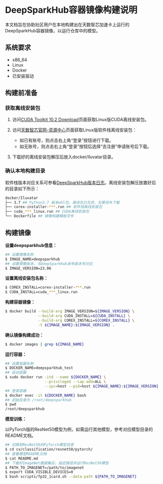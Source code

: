 # DeepSparkHub容器镜像构建说明

本文档旨在协助社区用户在本地构建出在天数智芯加速卡上运行的DeepSparkHub容器镜像，以运行仓库中的模型。

## 系统要求
- x86_64
- Linux
- Docker
- 已安装驱动

## 构建前准备

### 获取离线安装包

1. 访问[CUDA Toolkit 10.2 Download](https://developer.nvidia.com/cuda-10.2-download-archive)页面获取Linux版CUDA离线安装包。

2. 访问[天数智芯官网-资源中心](https://support.iluvatar.com/#/DocumentCentre?id=1&nameCenter=2&productId=381380977957597184)页面获取Linux版软件栈离线安装包：
    - 如已有账号，则点击右上角“登录”按钮进行下载。
    - 如无账号，则点击右上角“登录”按钮后选择“去注册”申请账号后下载。

3. 下载好的离线安装包解压后放入docker/Iluvatar目录。

### 确认本地构建目录

软件栈版本对应关系可参看[DeepSparkHub版本日志](../../RELEASE.md#版本关联)。离线安装包解压放置好后的目录如下所示：

```bash
docker/Iluvatar
├── 3.7 ## Python3.7 版本whl包，离线包已包含，无需另外下载
├── corex-installer-***.run ## 软件栈离线安装包
├── cuda_***_linux.run ## CUDA离线安装包
└── Dockerfile ## 镜像构建模板文件
```

## 构建镜像

**设置deepsparkhub信息：**
```bash
## 设置镜像名称
$ IMAGE_NAME=deepsparkhub
## 设置镜像版本，与DeepSparkHub发布版本号对应 
$ IMAGE_VERSION=23.06
```

**设置离线安装包名称：**
```bash
$ COREX_INSTALL=corex-installer-***.run
$ CUDA_INSTALL=cuda_***_linux.run
```

**构建容器镜像：**
```bash
$ docker build --build-arg IMAGE_VERSION=${IMAGE_VERSION} \
               --build-arg CUDA_INSTALL=${CUDA_INSTALL} \
               --build-arg COREX_INSTALL=${COREX_INSTALL} \
               -t ${IMAGE_NAME}:${IMAGE_VERSION} .
```

**确认镜像构建成功：**
```bash
$ docker images | grep ${IMAGE_NAME}
```

**运行容器：**
```bash
## 设置容器名称
$ DOCKER_NAME=deepsparkhub_test
## 启动容器
$ sudo docker run -itd --name ${DOCKER_NAME} \
                  --privileged --cap-add=ALL \
                  --ipc=host --pid=host ${IMAGE_NAME}:${IMAGE_VERSION}
## 登录容器
$ docker exec -it ${DOCKER_NAME} bash
## 初始目录为 /root/deepsparkhub
$ pwd
/root/deepsparkhub
```

**模型训练：**

以PyTorch版的ResNet50模型为例，如需运行其他模型，参考对应模型目录的README文档。

```bash
## 切换到ResNet50的PyTorch模型目录
$ cd cv/classification/resnet50/pytorch/
## 查看模型README文档
$ cat README.md
## 下载好ImageNet数据集后，指定路径并运行ResNet50模型
$ PATH_TO_IMAGENET=/path/to/imagenet
$ export CUDA_VISIBLE_DEVICES=0
$ bash scripts/fp32_1card.sh --data-path ${PATH_TO_IMAGENET}
```
